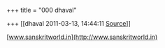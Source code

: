 +++
title = "000 dhaval"

+++
[[dhaval	2011-03-13, 14:44:11 [Source](https://groups.google.com/g/samskrita/c/04cJYGbs9xo)]]



[www.sanskritworld.in](http://www.sanskritworld.in)  

